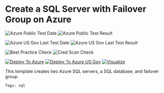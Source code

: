 # Create a SQL Server with Failover Group on Azure

![Azure Public Test Date](https://azurequickstartsservice.blob.core.windows.net/badges/101-sql-with-failover-group/PublicLastTestDate.svg)
![Azure Public Test Result](https://azurequickstartsservice.blob.core.windows.net/badges/101-sql-with-failover-group/PublicDeployment.svg)

![Azure US Gov Last Test Date](https://azurequickstartsservice.blob.core.windows.net/badges/101-sql-with-failover-group/FairfaxLastTestDate.svg)
![Azure US Gov Last Test Result](https://azurequickstartsservice.blob.core.windows.net/badges/101-sql-with-failover-group/FairfaxDeployment.svg)

![Best Practice Check](https://azurequickstartsservice.blob.core.windows.net/badges/101-sql-with-failover-group/BestPracticeResult.svg)
![Cred Scan Check](https://azurequickstartsservice.blob.core.windows.net/badges/101-sql-with-failover-group/CredScanResult.svg)

[![Deploy To Azure](https://raw.githubusercontent.com/fathym-it/azure-quickstart-templates/master/1-CONTRIBUTION-GUIDE/images/deploytoazure.svg?sanitize=true)](https://portal.azure.com/#create/Microsoft.Template/uri/https%3A%2F%2Fraw.githubusercontent.com%2Ffathym-it%2Fazure-quickstart-templates%2Fmaster%2F101-sql-with-failover-group%2Fazuredeploy.json)
[![Deploy To Azure US Gov](https://raw.githubusercontent.com/fathym-it/azure-quickstart-templates/master/1-CONTRIBUTION-GUIDE/images/deploytoazuregov.svg?sanitize=true)](https://portal.azure.us/#create/Microsoft.Template/uri/https%3A%2F%2Fraw.githubusercontent.com%2Ffathym-it%2Fazure-quickstart-templates%2Fmaster%2F101-sql-with-failover-group%2Fazuredeploy.json)
[![Visualize](https://raw.githubusercontent.com/fathym-it/azure-quickstart-templates/master/1-CONTRIBUTION-GUIDE/images/visualizebutton.svg?sanitize=true)](http://armviz.io/#/?load=https%3A%2F%2Fraw.githubusercontent.com%2Ffathym-it%2Fazure-quickstart-templates%2Fmaster%2F101-sql-with-failover-group%2Fazuredeploy.json)    

This template creates two Azure SQL servers, a SQL database, and failover group.

`Tags: sql`
